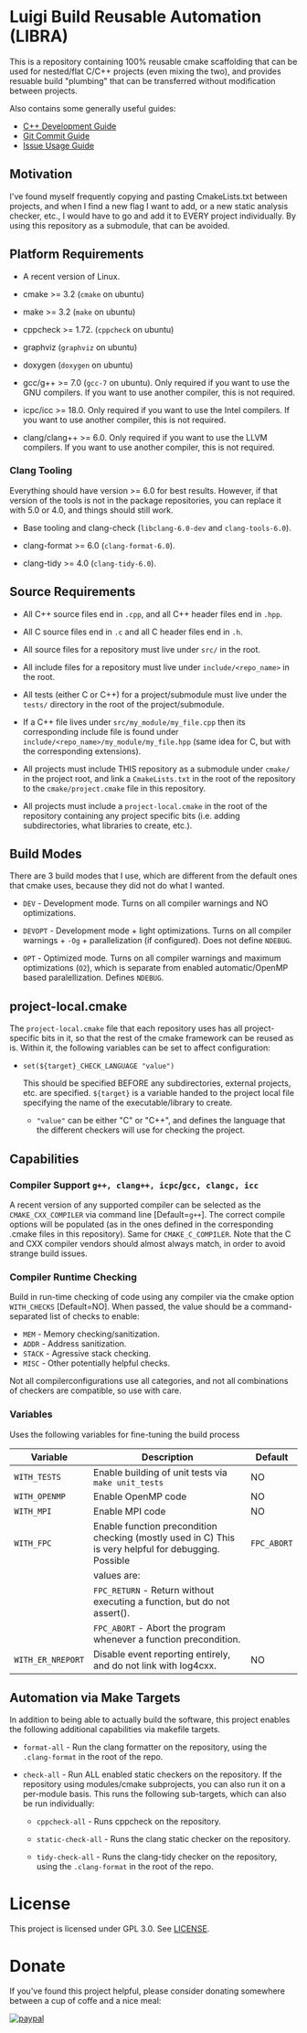 # Luigi Build Reusable Automation (LIBRA)

This is a repository containing 100% reusable cmake scaffolding that can be used
for nested/flat C/C++ projects (even mixing the two), and provides resuable
build "plumbing" that can be transferred without modification between projects.

Also contains some generally useful guides:

- [C++ Development Guide](cxx-devel-guide.md)
- [Git Commit Guide](git-commit-guide.md)
- [Issue Usage Guide](git-issue-guide.md)

## Motivation

I've found myself frequently copying and pasting CmakeLists.txt between
projects, and when I find a new flag I want to add, or a new static analysis
checker, etc., I would have to go and add it to EVERY project individually. By
using this repository as a submodule, that can be avoided.

## Platform Requirements

- A recent version of Linux.

- cmake >= 3.2 (`cmake` on ubuntu)

- make >= 3.2 (`make` on ubuntu)

- cppcheck >= 1.72. (`cppcheck` on ubuntu)

- graphviz (`graphviz` on ubuntu)

- doxygen (`doxygen` on ubuntu)

- gcc/g++ >= 7.0 (`gcc-7` on ubuntu). Only required if you want to use the GNU
  compilers. If you want to use another compiler, this is not required.

- icpc/icc >= 18.0. Only required if you want to use the Intel
  compilers. If you want to use another compiler, this is not required.

- clang/clang++ >= 6.0. Only required if you want to use the LLVM
  compilers. If you want to use another compiler, this is not
  required.

### Clang Tooling

Everything should have version >= 6.0 for best results. However, if that version
of the tools is not in the package repositories, you can replace it with 5.0 or
4.0, and things should still work.

- Base tooling and clang-check (`libclang-6.0-dev` and `clang-tools-6.0`).

- clang-format >= 6.0 (`clang-format-6.0`).

- clang-tidy >= 4.0 (`clang-tidy-6.0`).


## Source Requirements

- All C++ source files end in `.cpp`, and all C++ header files end in
  `.hpp`.

- All C source files end in `.c` and all C header files end in `.h`.

- All source files for a repository must live under `src/` in the
  root.

- All include files for a repository must live under
  `include/<repo_name>` in the root.

- All tests (either C or C++) for a project/submodule must live under
  the `tests/` directory in the root of the project/submodule.

- If a C++ file lives under `src/my_module/my_file.cpp` then its
  corresponding include file is found under
  `include/<repo_name>/my_module/my_file.hpp` (same idea for C, but
  with the corresponding extensions).

- All projects must include THIS repository as a submodule under
  `cmake/` in the project root, and link a `CmakeLists.txt` in the
  root of the repository to the `cmake/project.cmake` file in this
  repository.

- All projects must include a `project-local.cmake` in the root of the
  repository containing any project specific bits (i.e. adding
  subdirectories, what libraries to create, etc.).

## Build Modes

There are 3 build modes that I use, which are different from the default ones
that cmake uses, because they did not do what I wanted.

- `DEV` - Development mode. Turns on all compiler warnings and NO optimizations.

- `DEVOPT` - Development mode + light optimizations. Turns on all compiler
             warnings + `-Og` + parallelization (if configured). Does not define
             `NDEBUG`.

- `OPT` - Optimized mode. Turns on all compiler warnings and maximum
          optimizations (`O2`), which is separate from enabled automatic/OpenMP
          based paralellization. Defines `NDEBUG`.

## project-local.cmake


The `project-local.cmake` file that each repository uses has all
project-specific bits in it, so that the rest of the cmake framework can be
reused as is. Within it, the following variables can be set to affect
configuration:

- `set(${target}_CHECK_LANGUAGE "value")`

  This should be specified BEFORE any subdirectories, external projects,
  etc. are specified. `${target}` is a variable handed to the project local file
  specifying the name of the executable/library to create.

  - `"value"` can be either "C" or "C++", and defines the language that the
    different checkers will use for checking the project.


## Capabilities

### Compiler Support `g++, clang++, icpc`/`gcc, clangc, icc`

A recent version of any supported compiler can be selected as the
`CMAKE_CXX_COMPILER` via command line [Default=`g++`]. The correct compile
options will be populated (as in the ones defined in the corresponding .cmake
files in this repository). Same for `CMAKE_C_COMPILER`. Note that the C and CXX
compiler vendors should almost always match, in order to avoid strange build
issues.

### Compiler Runtime Checking
Build in run-time checking of code using any compiler via the cmake option
`WITH_CHECKS` [Default=NO]. When passed, the value should be a command-separated
list of checks to enable:

- `MEM` - Memory checking/sanitization.
- `ADDR` - Address sanitization.
- `STACK` - Agressive stack checking.
- `MISC` - Other potentially helpful checks.

Not all compilerconfigurations use all categories, and not all combinations of
checkers are compatible, so use with care.

### Variables

Uses the following variables for fine-tuning the build process

| Variable          | Description                                                                                           | Default     |
|-------------------|-------------------------------------------------------------------------------------------------------|-------------|
| `WITH_TESTS`      | Enable building of unit tests via `make unit_tests`                                                   | NO          |
| `WITH_OPENMP`     | Enable OpenMP code                                                                                    | NO          |
| `WITH_MPI`        | Enable MPI code                                                                                       | NO          |
| `WITH_FPC`        | Enable function precondition checking (mostly used in C) This is very helpful for debugging. Possible | `FPC_ABORT` |
|                   | values are:                                                                                           |             |
|                   | `FPC_RETURN` - Return without executing a function, but do not assert().                              |             |
|                   | `FPC_ABORT` - Abort the program whenever a function precondition.                                     |             |
| `WITH_ER_NREPORT` | Disable event reporting entirely, and do not link with log4cxx.                                       | NO          |

## Automation via Make Targets

In addition to being able to actually build the software, this project enables
the following additional capabilities via makefile targets.

- `format-all` - Run the clang formatter on the repository, using the
  `.clang-format` in the root of the repo.

- `check-all` - Run ALL enabled static checkers on the repository. If the
      repository using modules/cmake subprojects, you can also run it on a
      per-module basis. This runs the following sub-targets, which can also be
      run individually:

    - `cppcheck-all` - Runs cppcheck on the repository.

    - `static-check-all` - Runs the clang static checker on the repository.

    - `tidy-check-all` - Runs the clang-tidy checker on the
      repository, using the `.clang-format` in the root of the repo.

# License
This project is licensed under GPL 3.0. See [LICENSE](LICENSE.md).

# Donate
If you've found this project helpful, please consider donating somewhere between
a cup of coffe and a nice meal:

[![paypal](https://www.paypalobjects.com/en_US/i/btn/btn_donateCC_LG.gif)](https://www.paypal.me/jharwell1406)
